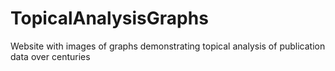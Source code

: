 # TopicalAnalysisGraphs
Website with images of graphs demonstrating topical analysis of publication data over centuries
